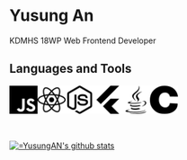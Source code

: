 # Yusung An
KDMHS 18WP
Web Frontend Developer

## Languages and Tools
<div style="display: flex;">
<img src="./javascript.svg" width="50">
<img src="./react.svg" width="50">
<img src="./node-dot-js.svg" width="50">
<img src="./flutter.svg" width="50">
<img src="./java.svg" width="50">
<img src="./c.svg" width="50">
</div>
<br/>
<br/>

[![=YusungAN's github stats](https://github-readme-stats.vercel.app/api?username=YusungAN)](https://github.com/anuraghazra/github-readme-stats)
